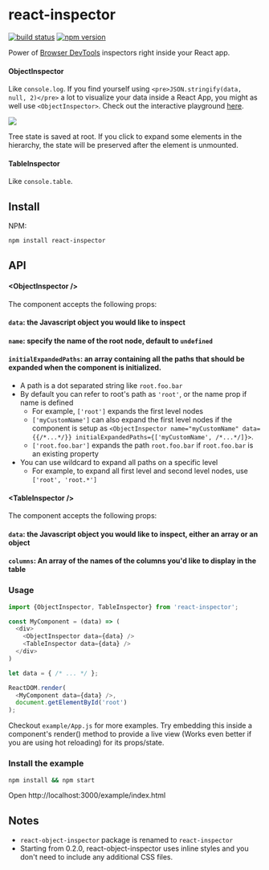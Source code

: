 react-inspector
=====================

[![build status](https://img.shields.io/travis/xyc/react-object-inspector/master.svg?style=flat-square)](https://travis-ci.org/xyc/react-object-inspector)
[![npm version](https://img.shields.io/npm/v/react-object-inspector.svg?style=flat-square)](https://www.npmjs.com/package/react-object-inspector)

Power of [Browser DevTools](https://developers.google.com/web/tools/chrome-devtools/) inspectors right inside your React app.

#### ObjectInspector
Like `console.log`. If you find yourself using `<pre>JSON.stringify(data, null, 2)</pre>` a lot to visualize your data inside a React App, you might as well use `<ObjectInspector>`. Check out the interactive playground [here](http://xyc.github.io/react-object-inspector/).

![](http://xyc.github.io/react-object-inspector/screenshot.png)

Tree state is saved at root. If you click to expand some elements in the hierarchy, the state will be preserved after the element is unmounted.

#### TableInspector
Like `console.table`.

## Install

NPM:
```sh
npm install react-inspector
```

## API
#### &lt;ObjectInspector />
The component accepts the following props:
#### `data`: the Javascript object you would like to inspect

#### `name`: specify the name of the root node, default to `undefined`

#### `initialExpandedPaths`: an array containing all the paths that should be expanded when the component is initialized.
- A path is a dot separated string like `root.foo.bar`
- By default you can refer to root's path as `'root'`, or the name prop if name is defined
  - For example, `['root']` expands the first level nodes
  - `['myCustomName']` can also expand the first level nodes if the component is setup as `<ObjectInspector name="myCustomName" data={{/*...*/}} initialExpandedPaths={['myCustomName', /*...*/]}>`.
  - `['root.foo.bar']` expands the path `root.foo.bar` if `root.foo.bar` is an existing property
- You can use wildcard to expand all paths on a specific level
  - For example, to expand all first level and second level nodes, use `['root', 'root.*']`

#### &lt;TableInspector />
The component accepts the following props:
#### `data`: the Javascript object you would like to inspect, either an array or an object

#### `columns`: An array of the names of the columns you'd like to display in the table

### Usage
```js
import {ObjectInspector, TableInspector} from 'react-inspector';

const MyComponent = (data) => (
  <div>
    <ObjectInspector data={data} />
    <TableInspector data={data} />
  </div>
)

let data = { /* ... */ };

ReactDOM.render(
  <MyComponent data={data} />,    
  document.getElementById('root')
);
```
Checkout `example/App.js` for more examples. Try embedding this inside a component's render() method to provide a live view (Works even better if you are using hot reloading) for its props/state.

### Install the example
```sh
npm install && npm start
```
Open http://localhost:3000/example/index.html

## Notes
- `react-object-inspector` package is renamed to `react-inspector`
- Starting from 0.2.0, react-object-inspector uses inline styles and you don't need to include any additional CSS files.
